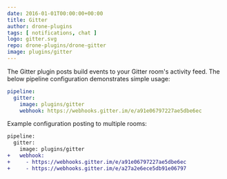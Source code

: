 ```yaml
---
date: 2016-01-01T00:00:00+00:00
title: Gitter
author: drone-plugins
tags: [ notifications, chat ]
logo: gitter.svg
repo: drone-plugins/drone-gitter
image: plugins/gitter
---
```


The Gitter plugin posts build events to your Gitter room's activity feed. The below pipeline configuration demonstrates simple usage:

```yaml
pipeline:
  gitter:
    image: plugins/gitter
    webhook: https://webhooks.gitter.im/e/a91e06797227ae5dbe6ec
```

Example configuration posting to multiple rooms:

```diff
pipeline:
  gitter:
    image: plugins/gitter
+   webhook:
+     - https://webhooks.gitter.im/e/a91e06797227ae5dbe6ec
+     - https://webhooks.gitter.im/e/a27a2e6ece5db91e06797
```
